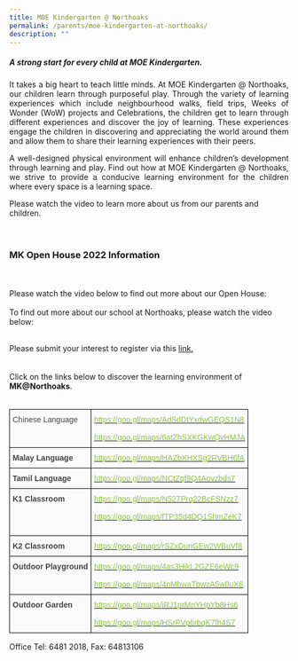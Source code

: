 ```yaml
---
title: MOE Kindergarten @ Northoaks
permalink: /parents/moe-kindergarten-at-northoaks/
description: ""
---
```

##### **A strong start for every child at MOE Kindergarten.**

<p style="text-align: justify">It takes a big heart to teach little minds. At MOE Kindergarten @ Northoaks, our children learn through purposeful play. Through the variety of learning experiences which include neighbourhood walks, field trips, Weeks of Wonder (WoW) projects and Celebrations, the children get to learn through different experiences and discover the joy of learning. These experiences engage the children in discovering and appreciating the world around them and allow them to share their learning experiences with their peers.  

<p style="text-align: justify">A well-designed physical environment will enhance children’s development through learning and play. Find out how at MOE Kindergarten @ Northoaks, we strive to provide a conducive learning environment for the children where every space is a learning space.  

	
Please watch the video to learn more about us from our parents and children.<br><br>
<br>
### MK Open House 2022 Information
	
<br>
<br>Please watch the video below to find out more about our Open House:
<br>
<br>
To find out more about our school at Northoaks, please watch the video below:
<br>
<br>

Please submit your interest to register via this [link.](https://form.gov.sg/61fb60419641550013240604)<br>
<br>
<br>
Click on the links below to discover the learning environment of **MK@Northoaks**.
<br><br>
<style type="text/css">
.tg  {border-collapse:collapse;border-spacing:0;}
.tg td{border-color:black;border-style:solid;border-width:1px;font-family:Arial, sans-serif;font-size:14px;
  overflow:hidden;padding:10px 5px;word-break:normal;}
.tg th{border-color:black;border-style:solid;border-width:1px;font-family:Arial, sans-serif;font-size:14px;
  font-weight:normal;overflow:hidden;padding:10px 5px;word-break:normal;}
.tg .tg-15z8{background-color:#FAFAFA;color:#454545;text-align:left;vertical-align:top}
.tg .tg-tiff{background-color:#FAFAFA;color:#90C446;text-align:left;vertical-align:top}
</style>
<table class="tg">
<thead>
  <tr>
    <th class="tg-15z8"><span style="font-weight:normal">Chinese Language            </span></th>
    <th class="tg-tiff"><a href="https://goo.gl/maps/AdSdDtYxdwGEQS1N8"><span style="text-decoration:none;color:#90C446">https://goo.gl/maps/AdSdDtYxdwGEQS1N8</span></a><span style="font-weight:normal"> </span><br><br><a href="https://goo.gl/maps/6atZhSXKGKwQvHMJA"><span style="text-decoration:none;color:#90C446">https://goo.gl/maps/6atZhSXKGKwQvHMJA</span></a><br></th>
  </tr>
</thead>
<tbody>
  <tr>
    <td class="tg-15z8"><span style="font-weight:bold">Malay Language              </span></td>
    <td class="tg-tiff"><a href="https://goo.gl/maps/HAZbXHXSg2RVBH6fA"><span style="text-decoration:none;color:#90C446">https://goo.gl/maps/HAZbXHXSg2RVBH6fA</span></a><br></td>
  </tr>
  <tr>
    <td class="tg-15z8"><span style="font-weight:bold">Tamil Language                </span></td>
    <td class="tg-tiff"><a href="https://goo.gl/maps/NCtZqf9Q4Aovzbds7"><span style="text-decoration:none;color:#90C446">https://goo.gl/maps/NCtZqf9Q4Aovzbds7</span></a><br></td>
  </tr>
  <tr>
    <td class="tg-15z8"><span style="font-weight:bold">K1 Classroom                  </span></td>
    <td class="tg-tiff"><a href="https://goo.gl/maps/N52TPrq22BcFSNzz7"><span style="text-decoration:none;color:#90C446">https://goo.gl/maps/N52TPrq22BcFSNzz7</span></a><span style="font-weight:normal"> </span><br><br><a href="https://goo.gl/maps/fTP35d4DQ1ShmZeK7"><span style="text-decoration:none;color:#90C446">https://goo.gl/maps/fTP35d4DQ1ShmZeK7</span></a><br><br></td>
  </tr>
  <tr>
    <td class="tg-15z8"><span style="font-weight:bold">K2 Classroom                  </span></td>
    <td class="tg-tiff"><a href="https://goo.gl/maps/rSZxDunGEw2WBuVf8"><span style="text-decoration:none;color:#90C446">https://goo.gl/maps/rSZxDunGEw2WBuVf8</span></a><br></td>
  </tr>
  <tr>
    <td class="tg-15z8"><span style="font-weight:bold">Outdoor Playground       </span></td>
    <td class="tg-tiff"><a href="https://goo.gl/maps/4as3HikL2GZE6eWc9"><span style="font-weight:normal;text-decoration:none;color:#90C446">https://goo.gl/maps/4as3HikL2GZE6eWc9</span></a><br><br><a href="https://goo.gl/maps/4nMbwaTbwzA5w8uX6"><span style="text-decoration:none;color:#90C446">https://goo.gl/maps/4nMbwaTbwzA5w8uX6</span></a></td>
  </tr>
  <tr>
    <td class="tg-15z8"><span style="font-weight:bold">Outdoor Garden             </span></td>
    <td class="tg-tiff"><a href="https://goo.gl/maps/iRJ1prMnYHpYb8Hs6"><span style="font-weight:normal;text-decoration:none;color:#90C446">https://goo.gl/maps/iRJ1prMnYHpYb8Hs6</span></a><br><br><a href="https://goo.gl/maps/HSrPVp6rbqK7fh4S7"><span style="text-decoration:none;color:#90C446">https://goo.gl/maps/HSrPVp6rbqK7fh4S7</span></a></td>
  </tr>
</tbody>
</table>

Office Tel: 6481 2018, Fax: 64813106  

[](https://goo.gl/maps/HSrPVp6rbqK7fh4S7)